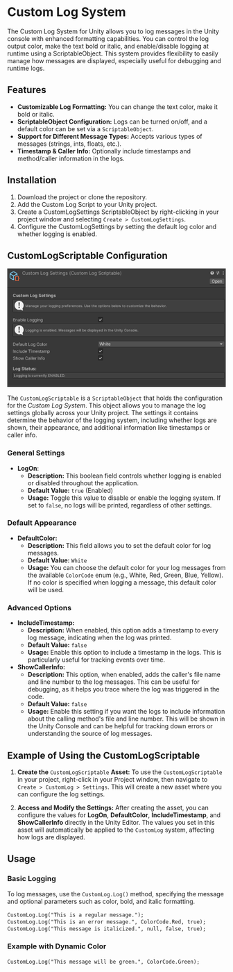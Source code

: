 # Custom Log System

The Custom Log System for Unity allows you to log messages in the Unity console with enhanced formatting capabilities. You can control the log output color, make the text bold or italic, and enable/disable logging at runtime using a ScriptableObject. This system provides flexibility to easily manage how messages are displayed, especially useful for debugging and runtime logs.

## Features
- **Customizable Log Formatting:** You can change the text color, make it bold or italic.
- **ScriptableObject Configuration:** Logs can be turned on/off, and a default color can be set via a `ScriptableObject`.
- **Support for Different Message Types:** Accepts various types of messages (strings, ints, floats, etc.).
- **Timestamp & Caller Info:** Optionally include timestamps and method/caller information in the logs.

## Installation
1. Download the project or clone the repository.
2. Add the Custom Log Script to your Unity project.
3. Create a CustomLogSettings ScriptableObject by right-clicking in your project window and selecting `Create > CustomLogSettings`.
4. Configure the CustomLogSettings by setting the default log color and whether logging is enabled.

## CustomLogScriptable Configuration
![Scriptable Object Image](https://raw.githubusercontent.com/ysalihtuncel/CustomLog/main/Resources/cover-image.png)

The `CustomLogScriptable` is a `ScriptableObject` that holds the configuration for the *Custom Log System*. This object allows you to manage the log settings globally across your Unity project. The settings it contains determine the behavior of the logging system, including whether logs are shown, their appearance, and additional information like timestamps or caller info.

### General Settings
- **LogOn**:
    - **Description:** This boolean field controls whether logging is enabled or disabled throughout the application.
    - **Default Value:** `true` (Enabled)
    - **Usage:** Toggle this value to disable or enable the logging system. If set to `false`, no logs will be printed, regardless of other settings.

### Default Appearance
- **DefaultColor:**
    - **Description:** This field allows you to set the default color for log messages.
    - **Default Value:** `White`
    - **Usage:** You can choose the default color for your log messages from the available `ColorCode` enum (e.g., White, Red, Green, Blue, Yellow). If no color is specified when logging a message, this default color will be used.

### Advanced Options
- **IncludeTimestamp:**
    - **Description:** When enabled, this option adds a timestamp to every log message, indicating when the log was printed.
    - **Default Value:** `false`
    - **Usage:** Enable this option to include a timestamp in the logs. This is particularly useful for tracking events over time.
- **ShowCallerInfo:**
    - **Description:** This option, when enabled, adds the caller's file name and line number to the log messages. This can be useful for debugging, as it helps you trace where the log was triggered in the code.
    - **Default Value:** `false`
    - **Usage:** Enable this setting if you want the logs to include information about the calling method's file and line number. This will be shown in the Unity Console and can be helpful for tracking down errors or understanding the source of log messages.
## Example of Using the CustomLogScriptable
1. **Create the** `CustomLogScriptable` **Asset:**
To use the `CustomLogScriptable` in your project, right-click in your Project window, then navigate to `Create > CustomLog > Settings`. This will create a new asset where you can configure the log settings.

2. **Access and Modify the Settings:**
After creating the asset, you can configure the values for **LogOn**, **DefaultColor**, **IncludeTimestamp**, and **ShowCallerInfo** directly in the Unity Editor. The values you set in this asset will automatically be applied to the `CustomLog` system, affecting how logs are displayed.

## Usage
### Basic Logging
To log messages, use the `CustomLog.Log()` method, specifying the message and optional parameters such as color, bold, and italic formatting.

```
CustomLog.Log("This is a regular message.");
CustomLog.Log("This is an error message.", ColorCode.Red, true);
CustomLog.Log("This message is italicized.", null, false, true);
```
### Example with Dynamic Color
`CustomLog.Log("This message will be green.", ColorCode.Green);`



